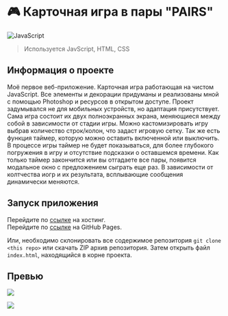 # 🎮 Карточная игра в пары "PAIRS"

![JavaScript](https://img.shields.io/badge/javascript-%23323330.svg?style=for-the-badge&logo=javascript&logoColor=%23F7DF1E)

> Используется JavScript, HTML, CSS

## Информация о проекте

Моё первое веб-приложение. Карточная игра работающая на чистом JavaScript. Все элементы и декорации придуманы и реализованы мной с помощью Photoshop и ресурсов в открытом доступе. Проект задумывался не для мобильных устройств, но адаптация присутствует. Сама игра состоит их двух полноэкранных экрана, меняющиеся между собой в зависимости от стадии игры. Можно кастомизировать игру выбрав количество строк/колон, что задаст игровую сетку. Так же есть функция таймер, которую можно оставить включенной или выключить. В процессе игры таймер не будет показываться, для более глубокого погружения в игру и отсутствие подсказки о оставшемся времени. Как только таймер закончится или вы отгадаете все пары, появится модальное окно с предложением сыграть еще раз. В зависимости от колтчества иогр и их результата, всплывающие сообщения динамически меняются.

## Запуск приложения

Перейдите по [ссылке](http://game.sergey-gadaev.tmweb.ru/) на хостинг.<br>
Перейдите по [ссылке](https://gadaev-sergey.github.io/Game-PAIRS/) на GitHub Pages.

Или, необходимо склонировать все содержимое репозитория `git clone <this repo>` или скачать ZIP архив репозитория. Затем открыть файл `index.html`, находящийся в корне проекта.

## Превью

![](http://img.sergey-gadaev.tmweb.ru/game-pairs-2page.png)

![](https://komarev.com/ghpvc/?username=gadaev-sergey)
